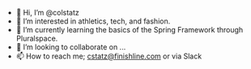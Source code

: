 - 👋 Hi, I’m @colstatz
- 👀 I’m interested in athletics, tech, and fashion.
- 🌱 I’m currently learning the basics of the Spring Framework through Pluralspace. 
- 💞️ I’m looking to collaborate on ...
- 📫 How to reach me; cstatz@finishline.com or via Slack

<!---
colstatz/colstatz is a ✨ special ✨ repository because its `README.md` (this file) appears on your GitHub profile.
You can click the Preview link to take a look at your changes.
--->
